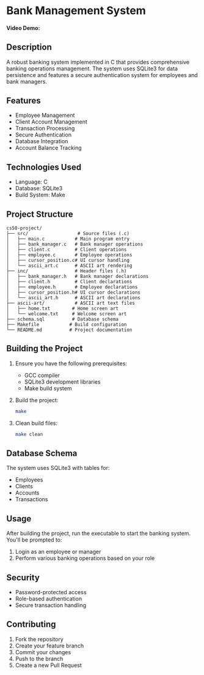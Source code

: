 # Bank Management System
#### Video Demo:  <URL HERE>
## Description
A robust banking system implemented in C that provides comprehensive banking operations management. The system uses SQLite3 for data persistence and features a secure authentication system for employees and bank managers.

## Features
- Employee Management
- Client Account Management
- Transaction Processing
- Secure Authentication
- Database Integration
- Account Balance Tracking

## Technologies Used
- Language: C
- Database: SQLite3
- Build System: Make

## Project Structure
```
cs50-project/
├── src/                  # Source files (.c)
│   ├── main.c           # Main program entry
│   ├── bank_manager.c   # Bank manager operations
│   ├── client.c         # Client operations
│   ├── employee.c       # Employee operations
│   ├── cursor_position.c# UI cursor handling
│   └── ascii_art.c      # ASCII art rendering
├── inc/                 # Header files (.h)
│   ├── bank_manager.h   # Bank manager declarations
│   ├── client.h         # Client declarations
│   ├── employee.h       # Employee declarations
│   ├── cursor_position.h# UI cursor declarations
│   └── ascii_art.h      # ASCII art declarations
├── ascii-art/           # ASCII art text files
│   ├── home.txt        # Home screen art
│   └── welcome.txt     # Welcome screen art
├── schema.sql          # Database schema
├── Makefile           # Build configuration
└── README.md          # Project documentation
```

## Building the Project
1. Ensure you have the following prerequisites:
   - GCC compiler
   - SQLite3 development libraries
   - Make build system

2. Build the project:
   ```bash
   make
   ```

3. Clean build files:
   ```bash
   make clean
   ```

## Database Schema
The system uses SQLite3 with tables for:
- Employees
- Clients
- Accounts
- Transactions

## Usage
After building the project, run the executable to start the banking system. You'll be prompted to:
1. Login as an employee or manager
2. Perform various banking operations based on your role

## Security
- Password-protected access
- Role-based authentication
- Secure transaction handling

## Contributing
1. Fork the repository
2. Create your feature branch
3. Commit your changes
4. Push to the branch
5. Create a new Pull Request